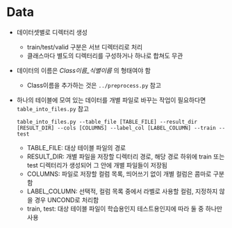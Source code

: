 # Data

* 데이터셋별로 디렉터리 생성
  * train/test/valid 구분은 서브 디렉터리로 처리
  * 클래스마다 별도의 디렉터리를 구성하거나 하나로 합쳐도 무관
* 데이터의 이름은 *Class이름_식별이름* 의 형태여야 함
  * Class이름을 추가하는 것은 `../preprocess.py` 참고
* 하나의 테이블에 모여 있는 데이터를 개별 파일로 바꾸는 작업이 필요하다면 `table_into_files.py` 참고
  
  ```
  table_into_files.py --table_file [TABLE_FILE] --result_dir [RESULT_DIR] --cols [COLUMNS] --label_col [LABEL_COLUMN] --train --test 
  ```

  * TABLE_FILE: 대상 테이블 파일의 경로
  * RESULT_DIR: 개별 파일을 저장할 디렉터리 경로, 해당 경로 하위에 train 또는 test 디렉터리가 생성되어 그 안에 개별 파일들이 저장됨
  * COLUMNS: 파일로 저장할 컬럼 목록, 띄어쓰기 없이 개별 컬럼은 콤마로 구분함
  * LABEL_COLUMN: 선택적, 컬럼 목록 중에서 라벨로 사용할 컬럼, 지정하지 않을 경우 UNCOND로 처리함
  * train, test: 대상 테이블 파일이 학습용인지 테스트용인지에 따라 둘 중 하나만 사용